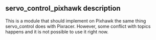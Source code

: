 ## servo_control_pixhawk description
This is a module that should implement on Pixhawk the same thing servo_control does with Pixracer. However, some conflict with topics happens and it is not possible to use it right now.

